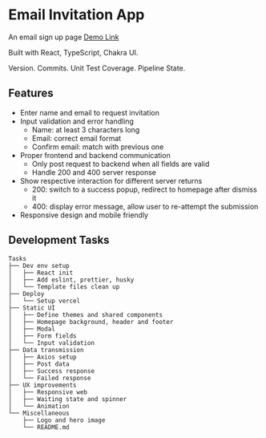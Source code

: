 # Email Invitation App

An email sign up page [Demo Link](https://email-invitation-app.vercel.app)

Built with React, TypeScript, Chakra UI. 

Version. Commits. Unit Test Coverage. Pipeline State.

## Features

- Enter name and email to request invitation
- Input validation and error handling
  - Name: at least 3 characters long
  - Email: correct email format
  - Confirm email: match with previous one
- Proper frontend and backend communication
  - Only post request to backend when all fields are valid
  - Handle 200 and 400 server response
- Show respective interaction for different server returns
  - 200: switch to a success popup, redirect to homepage after dismiss it
  - 400: display error message, allow user to re-attempt the submission
- Responsive design and mobile friendly

## Development Tasks
```
Tasks
├── Dev env setup
│   ├── React init
│   ├── Add eslint, prettier, husky
│   └── Template files clean up
├── Deploy
│   └── Setup vercel
├── Static UI
│   ├── Define themes and shared components
│   ├── Homepage background, header and footer
│   ├── Modal
│   ├── Form fields
│   └── Input validation
├── Data transmission
│   ├── Axios setup
│   ├── Post data
│   ├── Success response
│   └── Failed response
├── UX improvements
│   ├── Responsive web
│   ├── Waiting state and spinner
│   └── Animation
└── Miscellaneous
    ├── Logo and hero image
    └── README.md
```